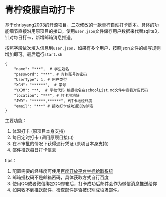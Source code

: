# 青柠疫服自动打卡


基于[chrisyang2003](https://github.com/chrisyang2003/qnyf)的开源项目，二次修改的一款青柠自动打卡脚本。具体的功能细节直接沿用原项目的接口，使用`user.json`文件储存用户数据来代替sqlite3，针对每日打卡，新增邮箱消息推送。


按照字段依次填入信息到`user.json`，如果有多个用户，按照json文件的编写规则增加即可。最后运行`start.sh`

```
{
    "name": "***",  # 学生姓名
    "password": "***", # 青柠账号的密码
    "UserType": 1, # 用户类型
    "XGH": "******",  # 学号
    "YXDM": ***,  # 学校代码 根据校名在schoolList.md文件中查看对应代码
    "location": "***", # 打卡地地址
    "JWD": "******,******", #打卡地经纬度
    "email": "***" # 接收打卡成功通知的邮箱
}
```



主要功能：

1. 体温打卡 (原项目本身支持)
2. 每日定时打卡 (调用原项目接口)
2. 在不审批的情况下获得通行凭证 (原项目本身支持)
4. 邮件推送每日打卡信息

tips：
1. 配置需要的经纬度可使用[百度开放平台坐标拾取系统](https://api.map.baidu.com/lbsapi/getpoint/index.html)
2. 邮箱授权码不是邮箱密码，具体获取方式自行百度
3. 使用QQ或者微信绑定QQ邮箱后，打卡成功后邮件会作为微信消息推送给你
4. 如果收不到推送邮件，检查邮件是否被识别成垃圾邮件。